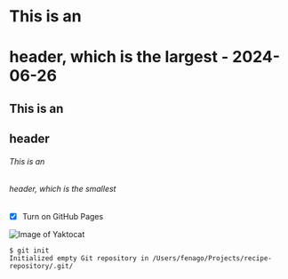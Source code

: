 # This is an <h1> header, which is the largest - 2024-06-26
## This is an <h2> header
###### This is an <h6> header, which is the smallest



- [x] Turn on GitHub Pages


![Image of Yaktocat](https://raw.githubusercontent.com/fenago/communicate-using-markdown/master/yaktocat.png)


```
$ git init
Initialized empty Git repository in /Users/fenago/Projects/recipe-repository/.git/
```

